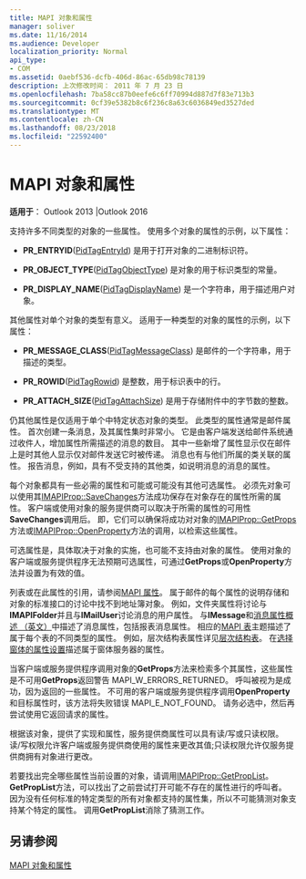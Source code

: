 ```yaml
---
title: MAPI 对象和属性
manager: soliver
ms.date: 11/16/2014
ms.audience: Developer
localization_priority: Normal
api_type:
- COM
ms.assetid: 0aebf536-dcfb-406d-86ac-65db98c78139
description: 上次修改时间： 2011 年 7 月 23 日
ms.openlocfilehash: 7ba58cc87b0eefe6c6ff70994d887d7f83e713b3
ms.sourcegitcommit: 0cf39e5382b8c6f236c8a63c6036849ed3527ded
ms.translationtype: MT
ms.contentlocale: zh-CN
ms.lasthandoff: 08/23/2018
ms.locfileid: "22592400"
---
```

# <a name="mapi-objects-and-properties"></a>MAPI 对象和属性

  
  
**适用于**： Outlook 2013 |Outlook 2016 
  
支持许多不同类型的对象的一些属性。 使用多个对象的属性的示例，以下属性：
  
- **PR_ENTRYID**([PidTagEntryId](pidtagentryid-canonical-property.md)) 是用于打开对象的二进制标识符。
    
- **PR_OBJECT_TYPE**([PidTagObjectType](pidtagobjecttype-canonical-property.md)) 是对象的用于标识类型的常量。
    
- **PR_DISPLAY_NAME**([PidTagDisplayName](pidtagdisplayname-canonical-property.md)) 是一个字符串，用于描述用户对象。
    
其他属性对单个对象的类型有意义。 适用于一种类型的对象的属性的示例，以下属性：
  
- **PR_MESSAGE_CLASS**([PidTagMessageClass](pidtagmessageclass-canonical-property.md)) 是邮件的一个字符串，用于描述的类型。
    
- **PR_ROWID**([PidTagRowid](pidtagrowid-canonical-property.md)) 是整数，用于标识表中的行。
    
- **PR_ATTACH_SIZE**([PidTagAttachSize](pidtagattachsize-canonical-property.md)) 是用于存储附件中的字节数的整数。
    
仍其他属性是仅适用于单个中特定状态对象的类型。 此类型的属性通常是邮件属性。 首次创建一条消息，及其属性集时非常小。 它是由客户端发送给邮件系统通过收件人，增加属性所需描述的消息的数目。 其中一些新增了属性显示仅在邮件上是时其他人显示仅对邮件发送它时被传递。 消息也有与他们所属的类关联的属性。 报告消息，例如，具有不受支持的其他类，如说明消息的消息的属性。 
  
每个对象都具有一些必需的属性和可能或可能没有其他可选属性。 必须先对象可以使用其[IMAPIProp::SaveChanges](imapiprop-savechanges.md)方法成功保存在对象存在的属性所需的属性。 客户端或使用对象的服务提供商可以取决于所需的属性的可用性**SaveChanges**调用后。 即，它们可以确保将成功对对象的[IMAPIProp::GetProps](imapiprop-getprops.md)方法或[IMAPIProp::OpenProperty](imapiprop-openproperty.md)方法的调用，以检索这些属性。 
  
可选属性是，具体取决于对象的实施，也可能不支持由对象的属性。 使用对象的客户端或服务提供程序无法预期可选属性，可通过**GetProps**或**OpenProperty**方法并设置为有效的值。 
  
列表或在此属性的引用，请参阅[MAPI 属性](mapi-properties.md)。 属于邮件的每个属性的说明存储和对象的标准接口的讨论中找不到地址簿对象。 例如，文件夹属性将讨论与**IMAPIFolder**并且与**IMailUser**讨论消息的用户属性。 与**IMessage**和[消息属性概述 （英文）](message-properties-overview.md)中描述了消息属性，包括报表消息属性。 相应的[MAPI 表](mapi-tables.md)主题描述了属于每个表的不同类型的属性。 例如，层次结构表属性详见[层次结构表](hierarchy-tables.md)。 在[选择窗体的属性设置](choosing-a-form-s-property-set.md)描述属于窗体服务器的属性。
  
当客户端或服务提供程序调用对象的**GetProps**方法来检索多个其属性，这些属性是不可用**GetProps**返回警告 MAPI_W_ERRORS_RETURNED。 呼叫被视为是成功，因为返回的一些属性。 不可用的客户端或服务提供程序调用**OpenProperty**和目标属性时，该方法将失败错误 MAPI_E_NOT_FOUND。 请务必选中，然后再尝试使用它返回请求的属性。 
  
根据该对象，提供了实现和属性，服务提供商属性可以具有读/写或只读权限。 读/写权限允许客户端或服务提供商使用的属性来更改其值;只读权限允许仅服务提供商拥有对象进行更改。 
  
若要找出完全哪些属性当前设置的对象，请调用[IMAPIProp::GetPropList](imapiprop-getproplist.md)。 **GetPropList**方法，可以找出了之前尝试打开可能不存在的属性进行的呼叫者。 因为没有任何标准的特定类型的所有对象都支持的属性集，所以不可能猜测对象支持某个特定的属性。 调用**GetPropList**消除了猜测工作。 
  
## <a name="see-also"></a>另请参阅



[MAPI 对象和属性](mapi-objects-and-properties.md)

